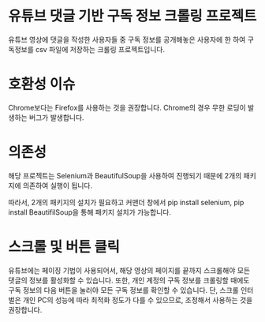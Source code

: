 # 유튜브 댓글 기반 구독 정보 크롤링 프로젝트

유튜브 영상에 댓글을 작성한 사용자들 중 구독 정보를 공개해놓은 사용자에 한 하여
구독정보를 csv 파일에 저장하는 크롤링 프로젝트입니다.

# 호환성 이슈

Chrome보다는 Firefox를 사용하는 것을 권장합니다.
Chrome의 경우 무한 로딩이 발생하는 버그가 발생합니다.

# 의존성

해당 프로젝트는 Selenium과 BeautifulSoup을 사용하여 진행되기 때문에
2개의 패키지에 의존하여 실행이 됩니다.

따라서, 2개의 패키지의 설치가 필요하고 커맨더 창에서 pip install selenium, pip install BeautifilSoup을 통해
패키지 설치가 가능합니다.

# 스크롤 및 버튼 클릭

유튜브에는 페이징 기법이 사용되어서, 해당 영상의 페이지를 끝까지 스크롤해야 모든 댓글의 정보를 활성화할 수 있습니다.
또한, 개인 계정의 구독 정보를 크롤링할 때에도 구독 정보의 다음 버튼을 눌러야 모든 구독 정보를 확인할 수 있습니다.
단, 스크롤 인터벌은 개인 PC의 성능에 따라 최적화 정도가 다를 수 있으므로, 조정해서 사용하는 것을 권장합니다.

